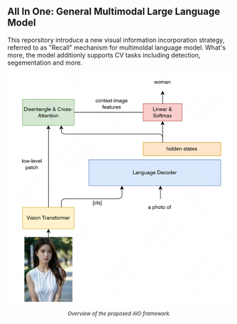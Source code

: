 ## All In One: General Multimodal Large Language Model

This reporsitory introduce a new visual information incorporation strategy, referred to as "Recall" mechanism for multimoldal language model. What's more, the model additionly supports CV tasks including detection, segementation and more. 

<p align="center">
     <img src="figures/flow.png" alt="AIO framework" width = "600">
     <br/>
     <sub><em>
     Overview of the proposed AIO framework.
    </em></sub>
</p>

